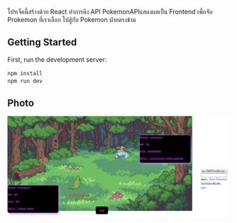โปรเจ็คนี้สร้างด้วย React ทำการดึง API PokemonAPIแสดงผลเป็น Frontend
เพื่อจับ Prokemon ที่เราเลือก ไปสู้กับ Pokemon ฝ่ายตรงข้าม

## Getting Started

First, run the development server:

```bash
npm install
npm run dev
```

## Photo
![Photo](https://raw.githubusercontent.com/mineingvps/ReactPokemonAPI/main/Screenshot%202567-08-12%20at%2017.35.24.png)
